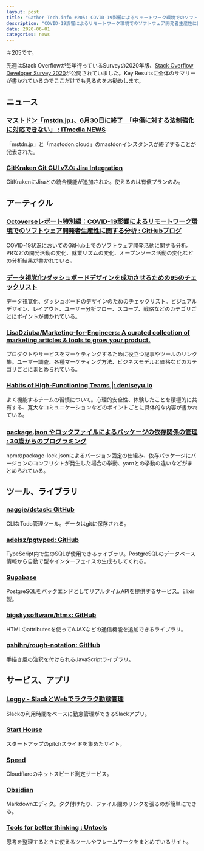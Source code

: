 ```yaml
---
layout: post
title: "Gather-Tech.info #205: COVID-19影響によるリモートワーク環境でのソフトウェア開発者生産性に関する分析、データ視覚化/ダッシュボードデザインを成功させるための95のチェックリスト など"
description: "COVID-19影響によるリモートワーク環境でのソフトウェア開発者生産性に関する分析、データ視覚化/ダッシュボードデザインを成功させるための95のチェックリスト など"
date: 2020-06-01
categories: news
---
```


＃205です。

先週はStack Overflowが毎年行っているSurveyの2020年版、[Stack Overflow Developer Survey 2020](https://insights.stackoverflow.com/survey/2020)が公開されていました。Key Resultsに全体のサマリーが書かれているのでここだけでも見るのをお勧めします。

## ニュース

### [マストドン「mstdn.jp」、6月30日に終了　「中傷に対する法制強化に対応できない」 : ITmedia NEWS](https://www.itmedia.co.jp/news/articles/2005/25/news110.html)

「mstdn.jp」と「mastodon.cloud」のmastdonインスタンスが終了することが発表された。

### [GitKraken Git GUI v7.0: Jira Integration](https://blog.axosoft.com/gitkraken-git-gui-v7-jira-integration/)

GitKrakenにJiraとの統合機能が追加された。使えるのは有償プランのみ。

## アーティクル

### [Octoverseレポート特別編：COVID-19影響によるリモートワーク環境でのソフトウェア開発者生産性に関する分析 : GitHubブログ](https://github.blog/jp/2020-05-26-octoverse-spotlight-an-analysis-of-developer-productivity-work-cadence-and-collaboration-in-the-early-days-of-covid-19/)

COVID-19状況においてのGitHub上でのソフトウェア開発活動に関する分析。PRなどの開発活動の変化、就業リズムの変化、オープンソース活動の変化などの分析結果が書かれている。

### [データ視覚化/ダッシュボードデザインを成功させるための95のチェックリスト](https://data-viz-lab.com/dashboard-design-checklist)

データ視覚化、ダッシュボードのデザインのためのチェックリスト。ビジュアルデザイン、レイアウト、ユーザー分析フロー、スコープ、戦略などのカテゴリごとにポイントが書かれている。

### [LisaDziuba/Marketing-for-Engineers: A curated collection of marketing articles & tools to grow your product.](https://github.com/LisaDziuba/Marketing-for-Engineers)

プロダクトやサービスをマーケティングするために役立つ記事やツールのリンク集。ユーザー調査、各種マーケティング方法、ビジネスモデルと価格などのカテゴリごとにまとめられている。

### [Habits of High-Functioning Teams |: deniseyu.io](https://deniseyu.io/2020/05/23/habits-of-high-performing-teams.html)

よく機能するチームの習慣について。心理的安全性、体験したことを積極的に共有する、寛大なコミュニケーションなどのポイントごとに具体的な内容が書かれている。

### [package.json やロックファイルによるパッケージの依存関係の管理 : 30歳からのプログラミング](https://numb86-tech.hatenablog.com/entry/2020/05/24/171310)

npmのpackage-lock.jsonによるバージョン固定の仕組み、依存パッケージにバージョンのコンフリクトが発生した場合の挙動、yarnとの挙動の違いなどがまとめられている。

## ツール、ライブラリ

### [naggie/dstask: GitHub](https://github.com/naggie/dstask)

CLIなTodo管理ツール。データはgitに保存される。

### [adelsz/pgtyped: GitHub](https://github.com/adelsz/pgtyped)

TypeScript内で生のSQLが使用できるライブラリ。PostgreSQLのデータベース情報から自動で型やインターフェイスの生成もしてくれる。

### [Supabase](https://supabase.io/)

PostgreSQLをバックエンドとしてリアルタイムAPIを提供するサービス。Elixir製。

### [bigskysoftware/htmx: GitHub](https://github.com/bigskysoftware/htmx)

HTMLのattributesを使ってAJAXなどの通信機能を追加できるライブラリ。

### [pshihn/rough-notation: GitHub](https://github.com/pshihn/rough-notation)

手描き風の注釈を付けられるJavaScriptライブラリ。

## サービス、アプリ

### [Loggy - SlackとWebでラクラク勤怠管理](https://loggy.jp/)

Slackの利用時間をベースに勤怠管理ができるSlackアプリ。

### [Start House](https://starthouse.xyz/)

スタートアップのpitchスライドを集めたサイト。

### [Speed](https://speed.cloudflare.com/)

Cloudflareのネットスピード測定サービス。

### [Obsidian](https://obsidian.md/)

Markdownエディタ。タグ付けたり、ファイル間のリンクを張るのが簡単にできる。

### [Tools for better thinking : Untools](https://untools.co/)

思考を整理するときに使えるツールやフレームワークをまとめているサイト。
